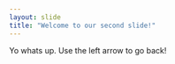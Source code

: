 ```yaml
---
layout: slide
title: "Welcome to our second slide!"
---
```

Yo whats up.
Use the left arrow to go back!

